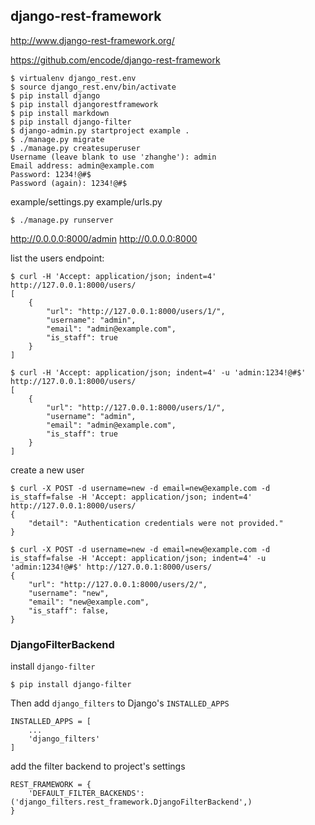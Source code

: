 ## django-rest-framework

http://www.django-rest-framework.org/

https://github.com/encode/django-rest-framework

```
$ virtualenv django_rest.env
$ source django_rest.env/bin/activate
$ pip install django
$ pip install djangorestframework
$ pip install markdown
$ pip install django-filter
$ django-admin.py startproject example .
$ ./manage.py migrate
$ ./manage.py createsuperuser
Username (leave blank to use 'zhanghe'): admin
Email address: admin@example.com
Password: 1234!@#$
Password (again): 1234!@#$
```

example/settings.py
example/urls.py

```
$ ./manage.py runserver
```

http://0.0.0.0:8000/admin
http://0.0.0.0:8000

list the users endpoint:
```
$ curl -H 'Accept: application/json; indent=4' http://127.0.0.1:8000/users/
[
    {
        "url": "http://127.0.0.1:8000/users/1/",
        "username": "admin",
        "email": "admin@example.com",
        "is_staff": true
    }
]

$ curl -H 'Accept: application/json; indent=4' -u 'admin:1234!@#$' http://127.0.0.1:8000/users/
[
    {
        "url": "http://127.0.0.1:8000/users/1/",
        "username": "admin",
        "email": "admin@example.com",
        "is_staff": true
    }
]
```

create a new user
```
$ curl -X POST -d username=new -d email=new@example.com -d is_staff=false -H 'Accept: application/json; indent=4' http://127.0.0.1:8000/users/
{
    "detail": "Authentication credentials were not provided."
}

$ curl -X POST -d username=new -d email=new@example.com -d is_staff=false -H 'Accept: application/json; indent=4' -u 'admin:1234!@#$' http://127.0.0.1:8000/users/
{
    "url": "http://127.0.0.1:8000/users/2/",
    "username": "new",
    "email": "new@example.com",
    "is_staff": false,
}
```

### DjangoFilterBackend

install `django-filter`
```
$ pip install django-filter
```

Then add `django_filters` to Django's `INSTALLED_APPS`
```
INSTALLED_APPS = [
    ...
    'django_filters'
]
```

add the filter backend to project's settings
```
REST_FRAMEWORK = {
    'DEFAULT_FILTER_BACKENDS': ('django_filters.rest_framework.DjangoFilterBackend',)
}
```

